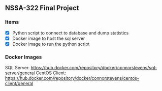 ## NSSA-322 Final Project

### Items

- [x] Python script to connect to database and dump statistics
- [x] Docker image to host the sql server
- [x] Docker image to run the python script

### Docker Images

SQL Server: https://hub.docker.com/repository/docker/connorstevens/sql-server/general
CentOS Client: https://hub.docker.com/repository/docker/connorstevens/centos-client/general
